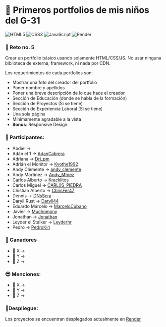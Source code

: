 # 🥹 Primeros portfolios de mis niños del G-31

![HTML5](https://img.shields.io/badge/html5-%23E34F26.svg?style=for-the-badge&logo=html5&logoColor=white)
![CSS3](https://img.shields.io/badge/css3-%231572B6.svg?style=for-the-badge&logo=css3&logoColor=white)
![JavaScript](https://img.shields.io/badge/javascript-%23323330.svg?style=for-the-badge&logo=javascript&logoColor=%23F7DF1E)
![Render](https://img.shields.io/badge/Render-46E3B7?style=for-the-badge&logo=render&logoColor=white)

### 🤠 Reto no. 5

Crear un portfolio básico usando solamente HTML/CSS/JS.
No usar ninguna biblioteca de externa, framework, ni nada por CDN.

Los requerimientos de cada portfolios son:
- Mostrar una foto del creador del portfolio
- Poner nombre y apellidos
- Poner una breve descripción de lo que hace el creador
- Sección de Educación (donde se habla de la formación)
- Sección de Proyectos (Si se tiene)
- Sección de Experiencia Laboral (Si se tiene)
- Una sola página
- Mínimamente agradable a la vista
- **Bonus**: Responsive Design

### 👻 Participantes:

- Abdiel -> [](https://primeros-portfolios-g31.onrender.com/GodKiller_Gray030730)
- Adán el 1 -> [AdanCabrera](https://primeros-portfolios-g31.onrender.com/AdanCabrera)
- Adriana -> [Dri_pm](https://primeros-portfolios-g31.onrender.com/Dri_pm)
- Adrián el Monitor -> [Kvothe1992](https://primeros-portfolios-g31.onrender.com/Kvothe1992)
- Andy Clemente -> [andy_clemente](https://primeros-portfolios-g31.onrender.com/andy_clemente)
- Andy Martínez -> [Andy_Mtnez](https://primeros-portfolios-g31.onrender.com/Andy_Mtnez)
- Carlos Alberto -> [Kracklitos](https://primeros-portfolios-g31.onrender.com/Kracklitos)
- Carlos Miguel -> [CARL0S_PIEDRA](https://primeros-portfolios-g31.onrender.com/CARL0S_PIEDRA)
- Chistian Alberto -> [ChrisFer47](https://primeros-portfolios-g31.onrender.com/ChrisFer47)
- Dennis -> [DNsSera](https://primeros-portfolios-g31.onrender.com/DNsSera)
- Daryll Rust -> [Daryll44](https://primeros-portfolios-g31.onrender.com/Daryll44)
- Eduardo Marcelo -> [MarceloCubano](https://primeros-portfolios-g31.onrender.com/MarceloCubano)
- Javier -> [Muchomony](https://primeros-portfolios-g31.onrender.com/Muchomony)
- Jonathan -> [Jonathan](https://primeros-portfolios-g31.onrender.com/Jonathan)
- Leyder el Stalker -> [Leyderhr](https://primeros-portfolios-g31.onrender.com/Leyderhr)
- Pedro -> [PedroKiri](https://primeros-portfolios-g-31.onrender.com/PedroKiri)

### 🏅 Ganadores

- 🥇 X -> []()
- 🥈 Y -> []()
- 🥉 Z -> []()

### 😎 Menciones:

- 📍 X -> []()
- 📍 Y -> []()
- 📍 Z -> []()

### 🚀Despliegue:

Los proyectos se encuentran desplegados actualmente en [Render](https://primeros-portfolios-g31.onrender.com)